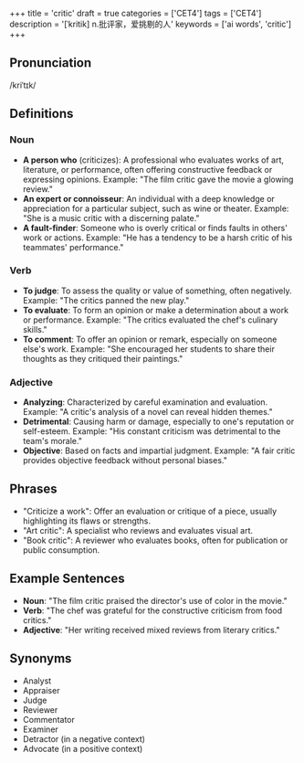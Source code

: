 +++
title = 'critic'
draft = true
categories = ['CET4']
tags = ['CET4']
description = '[ˈkritik] n.批评家，爱挑剔的人'
keywords = ['ai words', 'critic']
+++

## Pronunciation
/kriˈtɪk/

## Definitions
### Noun
- **A person who** (criticizes): A professional who evaluates works of art, literature, or performance, often offering constructive feedback or expressing opinions. Example: "The film critic gave the movie a glowing review."
- **An expert or connoisseur**: An individual with a deep knowledge or appreciation for a particular subject, such as wine or theater. Example: "She is a music critic with a discerning palate."
- **A fault-finder**: Someone who is overly critical or finds faults in others' work or actions. Example: "He has a tendency to be a harsh critic of his teammates' performance."

### Verb
- **To judge**: To assess the quality or value of something, often negatively. Example: "The critics panned the new play."
- **To evaluate**: To form an opinion or make a determination about a work or performance. Example: "The critics evaluated the chef's culinary skills."
- **To comment**: To offer an opinion or remark, especially on someone else's work. Example: "She encouraged her students to share their thoughts as they critiqued their paintings."

### Adjective
- **Analyzing**: Characterized by careful examination and evaluation. Example: "A critic's analysis of a novel can reveal hidden themes."
- **Detrimental**: Causing harm or damage, especially to one's reputation or self-esteem. Example: "His constant criticism was detrimental to the team's morale."
- **Objective**: Based on facts and impartial judgment. Example: "A fair critic provides objective feedback without personal biases."

## Phrases
- "Criticize a work": Offer an evaluation or critique of a piece, usually highlighting its flaws or strengths.
- "Art critic": A specialist who reviews and evaluates visual art.
- "Book critic": A reviewer who evaluates books, often for publication or public consumption.

## Example Sentences
- **Noun**: "The film critic praised the director's use of color in the movie."
- **Verb**: "The chef was grateful for the constructive criticism from food critics."
- **Adjective**: "Her writing received mixed reviews from literary critics."

## Synonyms
- Analyst
- Appraiser
- Judge
- Reviewer
- Commentator
- Examiner
- Detractor (in a negative context)
- Advocate (in a positive context)
